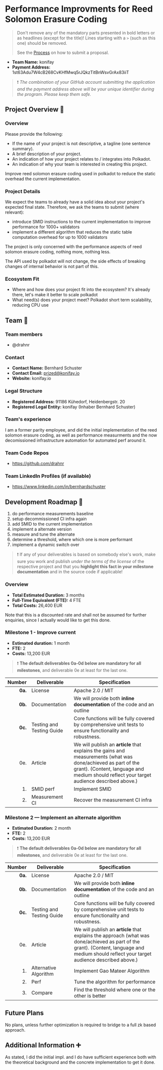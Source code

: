 # Performance Improvments for Reed Solomon Erasure Coding

> Don't remove any of the mandatory parts presented in bold letters or as headlines (except for the title)! Lines starting with a `>` (such as this one) should be removed. 
>
> See the [Process](https://github.com/pioneersprize/Guidelines#7-process) on how to submit a proposal.
- **Team Name:** konifay
- **Payment Address:** 1st63Adu7W4cB268CvKHfMwq5rJQkzTitBnWsvGrAx83iiT

> :exclamation: *The combination of your GitHub account submitting the application and the payment address above will be your unique identifier during the program. Please keep them safe.*
## Project Overview :page_facing_up:

### Overview

Please provide the following:

- If the name of your project is not descriptive, a tagline (one sentence summary).
- A brief description of your project.
- An indication of how your project relates to / integrates into Polkadot.
- An indication of why your team is interested in creating this project.

Improve reed solomon erasure coding used in polkadot to reduce the static overhead the current implementation.



### Project Details

We expect the teams to already have a solid idea about your project's expected final state. Therefore, we ask the teams to submit (where relevant):

* introduce SMID instructions to the current implementation to improve performance for 1000+ validators
* implement a different algorithm that reduces the static table computation overhead for up to 1000 validators

The project is only concerned with the performance aspects of reed solomon erasure coding, nothing more, nothing less.

The API used by polkadot will not change, the side effects of breaking changes of internal behavior is not part of this.

### Ecosystem Fit

- Where and how does your project fit into the ecosystem? It's already there, let's make it better to scale polkadot
- What need(s) does your project meet? Polkadot short term scalability, reducing CPU use

## Team :busts_in_silhouette:

### Team members

- @drahnr

### Contact

- **Contact Name:** Bernhard Schuster
- **Contact Email:** prized@konifay.io
- **Website:** konifay.io

### Legal Structure

- **Registered Address:** 91186 Kühedorf, Heidenbergstr. 20
- **Registered Legal Entity:** konifay (Inhaber Bernhard Schuster)

### Team's experience

I am a former parity employee, and did the initial implementation of the reed solomon erasure coding,
as well as performance measurments and the now decomissioned infrastructure automation for automated perf
around it.

### Team Code Repos

- https://github.com/drahnr


### Team LinkedIn Profiles (if available)

- https://www.linkedin.com/in/bernhardschuster

## Development Roadmap :nut_and_bolt:

1. do performance measurements baseline
2. setup decommissioned CI infra again
3. add SMID to the current implementation
4. implement a alternate version
5. measure and tune the alternate
6. determine a threshold, where which one is more performant
7. implement a dynamic switch over

> :exclamation: If any of your deliverables is based on somebody else's work, make sure you work and publish _under the terms of the license_ of the respective project and that you **highlight this fact in your milestone documentation** and in the source code if applicable! 

### Overview

- **Total Estimated Duration:** 3 months
- **Full-Time Equivalent (FTE):** 4 FTE
- **Total Costs:** 26,400 EUR

Note that this is a discounted rate and shall not be assumed for further enquiries, since I actually would like to get this done.

### Milestone 1 - Improve current

- **Estimated duration:** 1 month
- **FTE:**  2
- **Costs:** 13,200 EUR

> :exclamation: **The default deliverables 0a-0d below are mandatory for all milestones**, and deliverable 0e at least for the last one. 

| Number | Deliverable | Specification |
| -----: | ----------- | ------------- |
| **0a.** | License | Apache 2.0 / MIT |
| **0b.** | Documentation | We will provide both **inline documentation** of the code and an outline |
| **0c.** | Testing and Testing Guide | Core functions will be fully covered by comprehensive unit tests to ensure functionality and robustness. |
| 0e. | Article | We will publish an **article** that explains the gains and measurements (what was done/achieved as part of the grant). (Content, language and medium should reflect your target audience described above.) |
| 1. | SMID perf | Implement SMID |
| 2. | Measurement CI | Recover the measurement CI infra |


### Milestone 2 — Implement an alternate algorithm

- **Estimated Duration:** 2 month
- **FTE:**  2
- **Costs:** 13,200 EUR

> :exclamation: **The default deliverables 0a-0d below are mandatory for all milestones**, and deliverable 0e at least for the last one. 

| Number | Deliverable | Specification |
| -----: | ----------- | ------------- |
| **0a.** | License | Apache 2.0 / MIT |
| **0b.** | Documentation | We will provide both **inline documentation** of the code and an outline |
| **0c.** | Testing and Testing Guide | Core functions will be fully covered by comprehensive unit tests to ensure functionality and robustness. |
| 0e. | Article | We will publish an **article** that explains the approach (what was done/achieved as part of the grant). (Content, language and medium should reflect your target audience described above.) |
| 1. | Alternative Algorithm | Implement Gao Mateer Algorithm |
| 2. | Perf | Tune the algorithm for performance |
| 3. | Compare | Find the threshold where one or the other is better |


## Future Plans

No plans, unless further optimization is required to bridge to a full zk based approach.

## Additional Information :heavy_plus_sign:

As stated, I did the initial impl. and I do have sufficient experience both with the theoretical background and the concrete implementation to get it done.